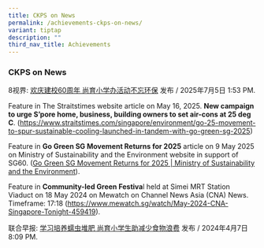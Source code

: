 ```yaml
---
title: CKPS on News
permalink: /achievements-ckps-on-news/
variant: tiptap
description: ""
third_nav_title: Achievements
---
```

<h3>CKPS on News</h3>
<p></p>
<p></p>
<p>8视界: <a href="https://www.8world.com/singapore/changkat-primary-school-celebrates-60-years-2838216" rel="noopener nofollow" target="_blank">欢庆建校60周年 尚育小学办活动不忘环保</a> 发布
/ 2025年7月5日 1:53 PM.</p>
<p>Feature in The Straitstimes website article on May 16, 2025. <strong>New campaign to urge S’pore home, business, building owners to set air-cons at 25 deg C</strong>.
(<a href="https://www.straitstimes.com/singapore/environment/go-25-movement-to-spur-sustainable-cooling-launched-in-tandem-with-go-green-sg-2025" rel="noopener noreferrer nofollow" target="_blank">https://www.straitstimes.com/singapore/environment/go-25-movement-to-spur-sustainable-cooling-launched-in-tandem-with-go-green-sg-2025</a>)</p>
<p>Feature in <strong>Go Green SG Movement Returns for 2025</strong> article
on 9 May 2025 on Ministry of Sustainability and the Environment website
in support of SG60. (<a href="https://www.mse.gov.sg/latest-news/go-green-sg-movement-returns-for-2025" rel="noopener noreferrer nofollow" target="_blank">Go Green SG Movement Returns for 2025 | Ministry of Sustainability and the Environment</a>).</p>
<p>Feature in <strong>Community-led Green Festiva</strong>l held at Simei
MRT Station Viaduct on 18 May 2024 on Mewatch on Channel News Asia (CNA)
News. Timeframe: 17:18 (<a href="https://www.mewatch.sg/watch/May-2024-CNA-Singapore-Tonight-459419" rel="noopener noreferrer nofollow" target="_blank">https://www.mewatch.sg/watch/May-2024-CNA-Singapore-Tonight-459419</a>).
<br>
</p>
<p>联合早报: <a href="https://www.zaobao.com.sg/news/singapore/story20240407-3205604?amp" rel="noopener noreferrer nofollow" target="_blank">学习培养蠕虫堆肥 尚育小学生助减少食物浪费</a> 发布
/ 2024年4月7日 8:09 PM.</p>